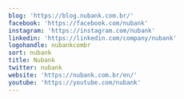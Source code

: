 ```yaml
---
blog: 'https://blog.nubank.com.br/'
facebook: 'https://facebook.com/nubank'
instagram: 'https://instagram.com/nubank'
linkedin: 'https://linkedin.com/company/nubank'
logohandle: nubankcombr
sort: nubank
title: Nubank
twitter: nubank
website: 'https://nubank.com.br/en/'
youtube: 'https://youtube.com/nubank'
---
```

